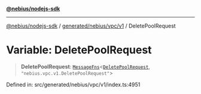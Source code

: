 [**@nebius/nodejs-sdk**](../../../../../README.md)

---

[@nebius/nodejs-sdk](../../../../../README.md) / [generated/nebius/vpc/v1](../README.md) / DeletePoolRequest

# Variable: DeletePoolRequest

> **DeletePoolRequest**: [`MessageFns`](../../../../../runtime/protos/core/interfaces/MessageFns.md)\<[`DeletePoolRequest`](../interfaces/DeletePoolRequest.md), `"nebius.vpc.v1.DeletePoolRequest"`\>

Defined in: src/generated/nebius/vpc/v1/index.ts:4951
